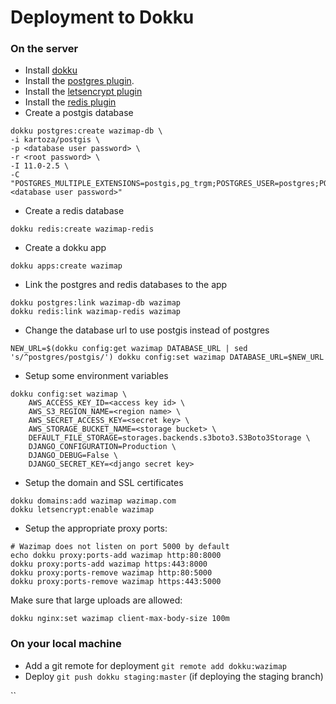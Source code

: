 # Deployment to Dokku

### On the server

* Install [dokku](https://dokku.com)
* Install the [postgres plugin](https://github.com/dokku/dokku-postgres).
* Install the [letsencrypt plugin](https://github.com/dokku/dokku-letsencrypt)
* Install the [redis plugin](https://github.com/dokku/dokku-redis)
* Create a postgis database&#x20;

```
dokku postgres:create wazimap-db \
-i kartoza/postgis \
-p <database user password> \
-r <root password> \
-I 11.0-2.5 \
-C "POSTGRES_MULTIPLE_EXTENSIONS=postgis,pg_trgm;POSTGRES_USER=postgres;POSTGRES_PASS=<database user password>"
```

* Create a redis database

```
dokku redis:create wazimap-redis
```

* Create a dokku app&#x20;

```
dokku apps:create wazimap
```

* Link the postgres and redis databases to the app&#x20;

```
dokku postgres:link wazimap-db wazimap
dokku redis:link wazimap-redis wazimap
```

* Change the database url to use postgis instead of postgres&#x20;

```
NEW_URL=$(dokku config:get wazimap DATABASE_URL | sed 's/^postgres/postgis/') dokku config:set wazimap DATABASE_URL=$NEW_URL
```

* Setup some environment variables

```
dokku config:set wazimap \
    AWS_ACCESS_KEY_ID=<access key id> \
    AWS_S3_REGION_NAME=<region name> \
    AWS_SECRET_ACCESS_KEY=<secret key> \
    AWS_STORAGE_BUCKET_NAME=<storage bucket> \
    DEFAULT_FILE_STORAGE=storages.backends.s3boto3.S3Boto3Storage \
    DJANGO_CONFIGURATION=Production \
    DJANGO_DEBUG=False \
    DJANGO_SECRET_KEY=<django secret key>
```

* Setup the domain and SSL certificates

```
dokku domains:add wazimap wazimap.com
dokku letsencrypt:enable wazimap
```

* Setup the appropriate proxy ports:

```
# Wazimap does not listen on port 5000 by default
echo dokku proxy:ports-add wazimap http:80:8000
dokku proxy:ports-add wazimap https:443:8000
dokku proxy:ports-remove wazimap http:80:5000
dokku proxy:ports-remove wazimap https:443:5000
```

Make sure that large uploads are allowed:

```
dokku nginx:set wazimap client-max-body-size 100m
```

### On your local machine

* Add a git remote for deployment `git remote add dokku:wazimap`
* Deploy `git push dokku staging:master` (if deploying the staging branch)

``
